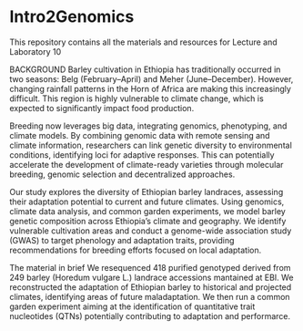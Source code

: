 # Intro2Genomics
This repository contains all the materials and resources for Lecture and Laboratory 10

BACKGROUND
Barley cultivation in Ethiopia has traditionally occurred in two seasons: Belg (February–April) and Meher (June–December). However, changing rainfall patterns in the Horn of Africa are making this increasingly difficult. This region is highly vulnerable to climate change, which is expected to significantly impact food production.

Breeding now leverages big data, integrating genomics, phenotyping, and climate models. By combining genomic data with remote sensing and climate information, researchers can link genetic diversity to environmental conditions, identifying loci for adaptive responses. This can potentially accelerate the development of climate-ready varieties through molecular breeding, genomic selection and decentralized approaches.

Our study explores the diversity of Ethiopian barley landraces, assessing their adaptation potential to current and future climates. Using genomics, climate data analysis, and common garden experiments, we model barley genetic composition across Ethiopia’s climate and geography. We identify vulnerable cultivation areas and conduct a genome-wide association study (GWAS) to target phenology and adaptation traits, providing recommendations for breeding efforts focused on local adaptation.

The material in brief We resequenced 418 purified genotyped derived from 249 barley (Horedum vulgare L.) landrace accessions mantained at EBI. We reconstructed the adaptation of Ethiopian barley to historical and projected climates, identifying areas of future maladaptation. We then run a common garden experiment aiming at the identification of quantitative trait nucleotides (QTNs) potentially contributing to adaptation and performarce.
